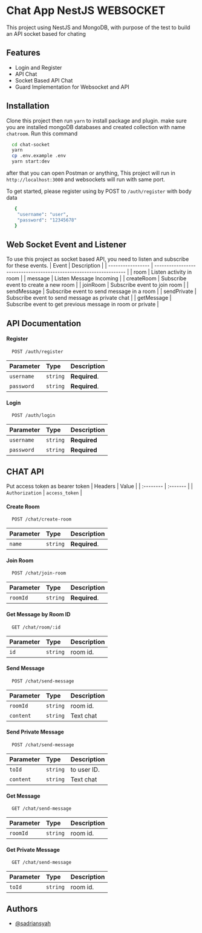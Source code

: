 # Chat App NestJS WEBSOCKET
This project using NestJS and MongoDB, with purpose of the test to build an API socket based for chating

## Features

- Login and Register
- API Chat
- Socket Based API Chat
- Guard Implementation for Websocket and API

## Installation

Clone this project then run `yarn` to install package and plugin. make sure you are installed mongoDB databases and created collection with name `chatroom`. Run this command
```bash
  cd chat-socket
  yarn
  cp .env.example .env
  yarn start:dev
```
after that you can open Postman or anything, This project will run in `http://localhost:3000` and websockets will run with same port.

To get started, please register using by POST to `/auth/register` with body data
```bash
   {
    "username": "user",
    "password": "12345678"
   }
```

## Web Socket Event and Listener
To use this project as socket based API, you need to listen and subscribe for these events.
| Event             | Description                                                                |
| ----------------- | ------------------------------------------------------------------ |
| room | Listen activity in room |
| message | Listen Message Incoming |
| createRoom | Subscribe event to create a new room |
| joinRoom | Subscribe event to join room |
| sendMessage | Subscribe event to send message in a room |
| sendPrivate | Subscribe event to send message as private chat |
| getMessage | Subscribe event to get previous message in room or private |


## API Documentation

#### Register

```http
  POST /auth/register
```

| Parameter | Type     | Description                |
| :-------- | :------- | :------------------------- |
| `username` | `string` | **Required**. |
| `password` | `string` | **Required**. |

#### Login

```http
  POST /auth/login
```

| Parameter | Type     | Description                |
| :-------- | :------- | :------------------------- |
| `username` | `string` | **Required** |
| `password` | `string` | **Required** |

## CHAT API
Put access token as bearer token
| Headers | Value     | 
| :-------- | :------- |
| `Authorization`      | `access_token` |

#### Create Room
```http
  POST /chat/create-room
```
| Parameter | Type     | Description                       |
| :-------- | :------- | :-------------------------------- |
| `name`      | `string` | **Required**. |


#### Join Room
```http
  POST /chat/join-room
```

| Parameter | Type     | Description                       |
| :-------- | :------- | :-------------------------------- |
| `roomId`      | `string` | **Required**. |


#### Get Message by Room ID
```http
  GET /chat/room/:id
```

| Parameter | Type     | Description                       |
| :-------- | :------- | :-------------------------------- |
| `id`      | `string` | room id. |

#### Send Message
```http
  POST /chat/send-message
```

| Parameter | Type     | Description                       |
| :-------- | :------- | :-------------------------------- |
| `roomId`      | `string` | room id. |
| `content`      | `string` | Text chat |

#### Send Private Message
```http
  POST /chat/send-message
```

| Parameter | Type     | Description                       |
| :-------- | :------- | :-------------------------------- |
| `toId`      | `string` | to user ID. |
| `content`      | `string` | Text chat |


#### Get Message
```http
  GET /chat/send-message
```

| Parameter | Type     | Description                       |
| :-------- | :------- | :-------------------------------- |
| `roomId`      | `string` | room id. |

#### Get Private Message
```http
  GET /chat/send-message
```

| Parameter | Type     | Description                       |
| :-------- | :------- | :-------------------------------- |
| `toId`      | `string` | room id. |

## Authors

- [@sadriansyah](https://github.com/sadriansyah)
